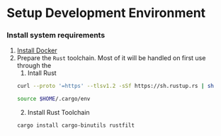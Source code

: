 # Setup Development Environment

### Install system requirements
1. [Install Docker](https://docs.docker.com/engine/install/ubuntu/)
1. Prepare the `Rust` toolchain. Most of it will be handled on first use through the
	1. Intall Rust
      ```bash
      curl --proto '=https' --tlsv1.2 -sSf https://sh.rustup.rs | sh

      source $HOME/.cargo/env
      ```
	2. Install Rust Toolchain
      ```bash
      cargo install cargo-binutils rustfilt
	  ```
